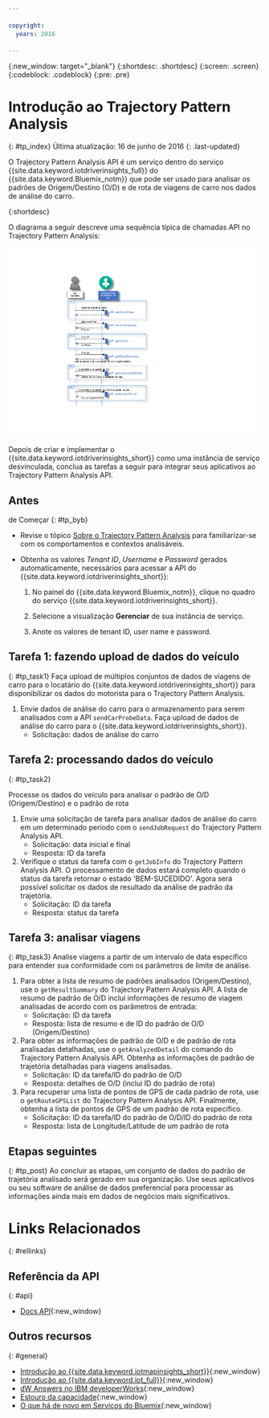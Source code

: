 ```yaml
---

copyright:
  years: 2016

---
```


{:new_window: target="_blank"}
{:shortdesc: .shortdesc}
{:screen: .screen}
{:codeblock: .codeblock}
{:pre: .pre}

# Introdução ao Trajectory Pattern Analysis
{: #tp_index}
Última atualização: 16 de junho de 2016
{: .last-updated}

O Trajectory Pattern Analysis API é um serviço dentro do serviço {{site.data.keyword.iotdriverinsights_full}} do {{site.data.keyword.Bluemix_notm}} que pode ser usado para analisar os padrões de Origem/Destino (O/D) e de rota de viagens de carro nos dados de análise do carro.

{:shortdesc}

O diagrama a seguir descreve uma sequência típica de chamadas API no Trajectory Pattern Analysis:

![Sequência de análise típica](images/tp_sequence_diagram.png "Sequência de análise típica")

Depois de criar e implementar o {{site.data.keyword.iotdriverinsights_short}} como uma instância de serviço desvinculada, conclua as tarefas a seguir para integrar seus aplicativos ao Trajectory Pattern Analysis API.

## Antes
de Começar
{: #tp_byb}
- Revise o tópico [Sobre o Trajectory Pattern Analysis](tp_iotdriverinsights_overview.html) para familiarizar-se com os comportamentos e contextos analisáveis.
- Obtenha os valores *Tenant ID*, *Username* e *Password* gerados automaticamente, necessários para acessar a API do {{site.data.keyword.iotdriverinsights_short}}:

  1. No painel do {{site.data.keyword.Bluemix_notm}}, clique no quadro do serviço {{site.data.keyword.iotdriverinsights_short}}.
  2. Selecione a visualização **Gerenciar** de sua instância de serviço.

  3. Anote os valores de tenant ID, user name e password.

## Tarefa 1: fazendo upload de dados do veículo
{: #tp_task1}
Faça upload de múltiplos conjuntos de dados de viagens de carro para o locatário do {{site.data.keyword.iotdriverinsights_short}} para disponibilizar os dados do motorista para o Trajectory Pattern Analysis.

1. Envie dados de análise do carro para o armazenamento para serem analisados com a API `sendCarProbeData`.
Faça upload de dados de análise do carro para o {{site.data.keyword.iotdriverinsights_short}}.
   - Solicitação: dados de análise do carro

## Tarefa 2: processando dados do veículo
{: #tp_task2}

Processe os dados do veículo para analisar o padrão de O/D (Origem/Destino) e o padrão de rota

1. Envie uma solicitação de tarefa para analisar dados de análise do carro em um determinado período com o `sendJobRequest` do Trajectory Pattern Analysis API.
   - Solicitação: data inicial e final
   - Resposta: ID da tarefa
2. Verifique o status da tarefa com o `getJobInfo` do Trajectory Pattern Analysis API.
O processamento de dados estará completo quando o status da tarefa retornar o estado 'BEM-SUCEDIDO'. Agora será possível solicitar os dados de resultado da análise de padrão da trajetória.
   - Solicitação: ID da tarefa
   - Resposta: status da tarefa

## Tarefa 3: analisar viagens
{: #tp_task3}
Analise viagens a partir de um intervalo de data específico para entender sua conformidade com os parâmetros de limite de análise.

1. Para obter a lista de resumo de padrões analisados (Origem/Destino), use o `getResultSummary` do Trajectory Pattern Analysis API.
A lista de resumo de padrão de O/D inclui informações de resumo de viagem analisadas de acordo com os parâmetros de entrada:
   - Solicitação: ID da tarefa
   - Resposta: lista de resumo e de ID do padrão de O/D (Origem/Destino)
2. Para obter as informações de padrão de O/D e de padrão de rota analisadas detalhadas, use o `getAnalyzedDetail` do comando do Trajectory Pattern Analysis API.
Obtenha as informações de padrão de trajetória detalhadas para viagens analisadas.
   - Solicitação: ID da tarefa/ID do padrão de O/D
   - Resposta: detalhes de O/D (inclui ID do padrão de rota)
3. Para recuperar uma lista de pontos de GPS de cada padrão de rota, use o `getRouteGPSList` do Trajectory Pattern Analysis API.
Finalmente, obtenha a lista de pontos de GPS de um padrão de rota específico.
   - Solicitação: ID da tarefa/ID do padrão de O/D/ID do padrão de rota
   - Resposta: lista de Longitude/Latitude de um padrão de rota

## Etapas seguintes
{: #tp_post}
Ao concluir as etapas, um conjunto de dados do padrão de trajetória analisado será gerado em sua organização. Use seus aplicativos ou seu software de análise de dados
preferencial para
processar as informações ainda mais em dados de negócios mais significativos.

# Links Relacionados
{: #rellinks}

## Referência da API
{: #api}

* [Docs API](http://ibm.biz/IoTDriverBehavior_APIdoc){:new_window}

## Outros recursos
{: #general}

* [Introdução
ao {{site.data.keyword.iotmapinsights_short}}](../IotMapInsights/index.html){:new_window}
* [Introdução
ao {{site.data.keyword.iot_full}}](https://www.ng.bluemix.net/docs/services/IoT/index.html){:new_window}
* [dW Answers no IBM developerWorks](https://developer.ibm.com/answers/topics/iot-driver-behavior){:new_window}
* [Estouro da capacidade](http://stackoverflow.com/questions/tagged/iot-driver-behavior){:new_window}
* [O que há de novo em Serviços do Bluemix](http://www.ng.bluemix.net/docs/whatsnew/index.html#services_category){:new_window}
